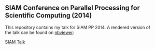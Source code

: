## SIAM Conference on Parallel Processing for Scientific Computing (2014)

This repository contains my talk for SIAM PP 2014. A rendered version of the talk can be found on [nbviewer](http://nbviewer/ipython.org):

[SIAM Talk](http://nbviewer.ipython.org/github/ellisonbg/talk-siampp2014/blob/master/SIAM%20Talk.ipynb)
